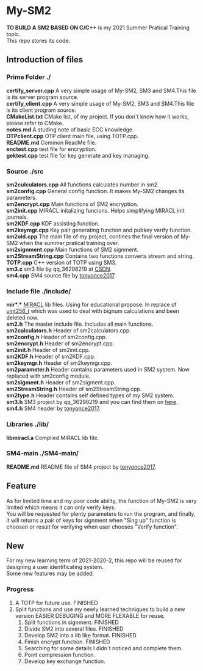 # My-SM2

**TO BUILD A SM2 BASED ON C/C++** is my 2021 Summer Pratical Training topic.  
This repo stores its code.  

## Introduction of files

### Prime Folder ./

**certify_server.cpp** A very simple usage of My-SM2, SM3 and SM4.This file is its server program source.  
**certify_client.cpp** A very simple usage of My-SM2, SM3 and SM4.This file is its client program source.  
**CMakeList.txt** CMake list, of my project. If you don`t know how it works, please refer to CMake.  
**notes.md** A studing note of basic ECC knowledge.  
**OTPclient.cpp** OTP client main file, using TOTP.cpp.  
**README.md** Common ReadMe file.  
**enctest.cpp** test file for encryption.  
**gektest.cpp** test file for key generate and key managing.  

### Source ./src

**sm2culculators.cpp** All functions calculates number in sm2.  
**sm2config.cpp** General config function. It makes My-SM2 changes its parameters.  
**sm2encrypt.cpp** Main functions of SM2 encryption.  
**sm2init.cpp** MIRACL initalizing funcions. Helps simplifying MIRACL init journels.  
**sm2KDF.cpp** KDF assisting function.  
**sm2keymgr.cpp** Key pair generating function and pubkey verify function.  
**sm2old.cpp** The main file of my project, contines the final version of My-SM2 when the summer pratical training over.  
**sm2signment.cpp** Main functions of SM2 signment.  
**sm2StreamString.cpp** Contains two functions converts stream and string.  
**TOTP.cpp** C++ version of TOTP using SM3.  
**sm3.c** sm3 file by qq_36298219 at [CSDN](https://blog.csdn.net/qq_36298219/article/details/85926747).  
**sm4.cpp** SM4 source file by [tonyonce2017](https://github.com/tonyonce2017/SM4).  

### Include file ./include/

**mir\*.\*** [MIRACL](https://github.com/miracl/MIRACL) lib files. Using for educational propose. In replace of [uint256_t](https://github.com/calccrypto/uint256_t) which was used to deal with bignum calculations and been deleted now.  
**sm2.h** The master include file. Includes all main functions.  
**sm2calculators.h** Header of sm2calculators.cpp.  
**sm2config.h** Header of sm2config.cpp.  
**sm2encrypt.h** Header of sm2encrypt.cpp.  
**sm2init.h** Header of sm2init.cpp.  
**sm2KDF.h** Header of sm2KDF.cpp.  
**sm2keymgr.h** Header of sm2keymgr.cpp.  
**sm2parameter.h** Header contains parameters used in SM2 system. Now replaced with sm2config module.  
**sm2sigment.h** Header of sm2sigment.cpp.  
**sm2StreamString.h** Header of sm2StreamString.cpp.  
**sm2type.h** Header contains self defined types of my SM2 system.  
**sm3.h** SM3 project by qq_36298219 and you can find them on [here](https://blog.csdn.net/qq_36298219/article/details/85926747).  
**sm4.h** SM4 header by [tonyonce2017](https://github.com/tonyonce2017/SM4).  

### Libraries ./lib/

**libmiracl.a** Complied MIRACL lib file.  

### SM4-main ./SM4-main/

**README.md** README file of SM4 project by [tonyonce2017](https://github.com/tonyonce2017/SM4).

## Feature
As for limited time and my poor code ability, the function of My-SM2 is very limited which means it can only verify keys.  
You will be requested for plenty parameters to run the program, and finally, it will returns a pair of keys for signment when "Sing up" function is choosen or result for verifying when user chooses "Verify function".  

## New
For my new learning term of 2021-2020-2, this repo will be reused for designing a user identificating system.  
Some new features may be added.  

### Progress

1. A TOTP for future use. FINISHED  
2. Split functions and use my newly learned techniques to build a new version EASIER DEBUGING and MORE FLEXABLE for reuse.
   1. Split functions in signment. FINISHED  
   2. Divide SM2 into several files. FINISHED
   3. Develop SM2 into a lib like format. FINISHED
   4. Finish encrypt function. FINISHED  
   5. Searching for some details I didn`t noticed and complete them.  
   6. Point compression function.  
   7. Develop key exchange function.  
